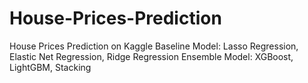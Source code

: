 # House-Prices-Prediction
House Prices Prediction on Kaggle
Baseline Model: Lasso Regression, Elastic Net Regression, Ridge Regression
Ensemble Model: XGBoost, LightGBM, Stacking
